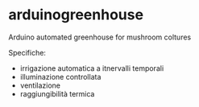 # arduinogreenhouse
Arduino automated greenhouse for mushroom coltures

Specifiche:
- irrigazione automatica a itnervalli temporali
- illuminazione controllata
- ventilazione
- raggiungibilità termica

